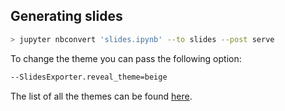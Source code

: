 ## Generating slides

```bash
> jupyter nbconvert 'slides.ipynb' --to slides --post serve
```

To change the theme you can pass the following option:

```bash
--SlidesExporter.reveal_theme=beige
```

The list of all the themes can be found [here](https://revealjs.com/themes/).
